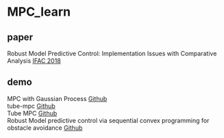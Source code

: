 # MPC_learn
## paper  
Robust Model Predictive Control: Implementation Issues with Comparative Analysis [IFAC 2018]((https://github.com/MizuhoAOKI/python_simple_mppi))  

## demo
MPC with Gaussian Process [Github](https://github.com/helgeanl/GP-MPC)  
tube-mpc [Github](https://github.com/rhrhhrhr/tube-mpc)  
Tube MPC [Github](https://github.com/smilesun/tube_mpc)  
Robust Model predictive control via sequential convex programming for obstacle avoidance [Github](https://github.com/taewankim1/robust_mpc_obstacle_avoidance)  
